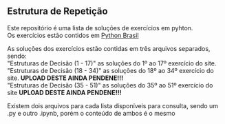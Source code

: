 ## Estrutura de Repetição

Este repositório é uma lista de soluções de exercícios em pyhton.<br>
Os exercícios estão contidos em <a href="https://wiki.python.org.br/EstruturaDeRepeticao">Python Brasil</a>

As soluções dos exercícios estão contidas em três arquivos separados, sendo:<br>
"Estruturas de Decisão (1 - 17)" as soluções do 1º ao 17º exercício do site.<br>
"Estruturas de Decisão (18 - 34)" as soluções do 18º ao 34º exercício do site. <b>UPLOAD DESTE AINDA PENDENE!!!</b><br> 
"Estruturas de Decisão (35 - 51)" as soluções do 35º ao 51º exercício do site <b>UPLOAD DESTE AINDA PENDENE!!!</b>

Existem dois arquivos para cada lista disponíveis para consulta, sendo um .py e outro .ipynb, porém o conteúdo de ambos é o mesmo
